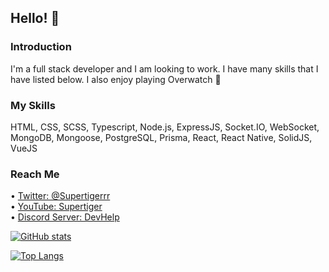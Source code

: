 ## Hello! 👋

### Introduction
I'm a full stack developer and I am looking to work. I have many skills that I have listed below. I also enjoy playing Overwatch 🙂

### My Skills
HTML, CSS, SCSS, Typescript, Node.js, ExpressJS, Socket.IO, WebSocket, MongoDB, Mongoose, PostgreSQL, Prisma, React, React Native, SolidJS, VueJS

### Reach Me
• <a href="https://twitter.com/Supertigerrr">Twitter: @Supertigerrr</a>   
• <a href="https://www.youtube.com/channel/UCMyHNJUhe8AJuWVhTduYWTQ">YouTube: Supertiger</a>   
• <a href="https://discord.gg/urrG2UZ4nG">Discord Server: DevHelp</a>   

[![GitHub stats](https://github-readme-stats.vercel.app/api?username=supertigerr&theme=dark)](https://github.com/anuraghazra/github-readme-stats)

[![Top Langs](https://github-readme-stats.vercel.app/api/top-langs/?username=supertigerr&layout=compact&theme=dark)](https://github.com/anuraghazra/github-readme-stats)


